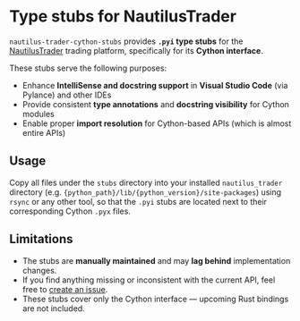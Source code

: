 # Type stubs for NautilusTrader

`nautilus-trader-cython-stubs` provides **`.pyi` type stubs** for the [NautilusTrader](https://github.com/nautechsystems/nautilus_trader) trading platform, specifically for its **Cython interface**.

These stubs serve the following purposes:

- Enhance **IntelliSense and docstring support** in **Visual Studio Code** (via Pylance) and other IDEs  
- Provide consistent **type annotations** and **docstring visibility** for Cython modules  
- Enable proper **import resolution** for Cython-based APIs (which is almost entire APIs)

## Usage

Copy all files under the `stubs` directory into your installed `nautilus_trader` directory (e.g. `{python_path}/lib/{python_version}/site-packages`) using `rsync` or any other tool, so that the `.pyi` stubs are located next to their corresponding Cython `.pyx` files.

## Limitations

- The stubs are **manually maintained** and may **lag behind** implementation changes. 
- If you find anything missing or inconsistent with the current API, feel free to [create an issue](https://github.com/woung717/nautilus-trader-cython-stubs/issues).
- These stubs cover only the Cython interface — upcoming Rust bindings are not included.

